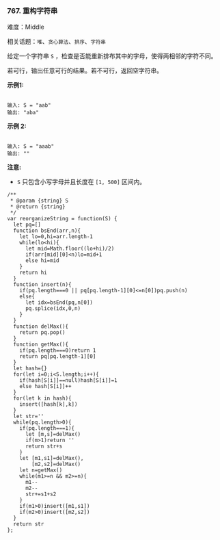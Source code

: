 ### 767. 重构字符串

难度：Middle

相关话题：`堆`、`贪心算法`、`排序`、`字符串`

给定一个字符串 `S` ，检查是否能重新排布其中的字母，使得两相邻的字符不同。



若可行，输出任意可行的结果。若不可行，返回空字符串。



**示例1:** 



```

输入: S = "aab"
输出: "aba"
```


**示例 2:** 



```

输入: S = "aaab"
输出: ""
```


**注意:** 




* `S`  只包含小写字母并且长度在 `[1, 500]` 区间内。




```
/**
 * @param {string} S
 * @return {string}
 */
var reorganizeString = function(S) {
  let pq=[]
  function bsEnd(arr,n){
    let lo=0,hi=arr.length-1
    while(lo<hi){
      let mid=Math.floor((lo+hi)/2)
      if(arr[mid][0]<n)lo=mid+1
      else hi=mid
    }
    return hi
  }
  function insert(n){
    if(pq.length===0 || pq[pq.length-1][0]<=n[0])pq.push(n)
    else{
      let idx=bsEnd(pq,n[0])
      pq.splice(idx,0,n)
    }
  }
  function delMax(){
    return pq.pop()
  }
  function getMax(){
    if(pq.length===0)return 1
    return pq[pq.length-1][0]
  }
  let hash={}
  for(let i=0;i<S.length;i++){
    if(hash[S[i]]==null)hash[S[i]]=1
    else hash[S[i]]++
  }
  for(let k in hash){
    insert([hash[k],k])
  }
  let str=''
  while(pq.length>0){
    if(pq.length===1){
      let [m,s]=delMax()
      if(m>1)return ''
      return str+s
    }
    let [m1,s1]=delMax(),
        [m2,s2]=delMax()
    let n=getMax()
    while(m1>=n && m2>=n){
      m1--
      m2--
      str+=s1+s2
    }
    if(m1>0)insert([m1,s1])
    if(m2>0)insert([m2,s2])
  }
  return str
};
```

